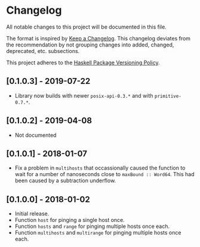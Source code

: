 # Changelog
All notable changes to this project will be documented in this file.

The format is inspired by [Keep a Changelog](http://keepachangelog.com/en/1.0.0/).
This changelog deviates from the recommendation by not grouping changes into
added, changed, deprecated, etc. subsections.

This project adheres to the [Haskell Package Versioning Policy](https://pvp.haskell.org/).

## [0.1.0.3] - 2019-07-22
- Library now builds with newer `posix-api-0.3.*` and with
  `primitive-0.7.*`.

## [0.1.0.2] - 2019-04-08
- Not documented

## [0.1.0.1] - 2018-01-07
- Fix a problem in `multihosts` that occassionally caused the function
  to wait for a number of nanoseconds close to `maxBound :: Word64`.
  This had been caused by a subtraction underflow.

## [0.1.0.0] - 2018-01-02
- Initial release.
- Function `host` for pinging a single host once.
- Function `hosts` and `range` for pinging multiple hosts once each.
- Function `multihosts` and `multirange` for pinging multiple hosts once each.
